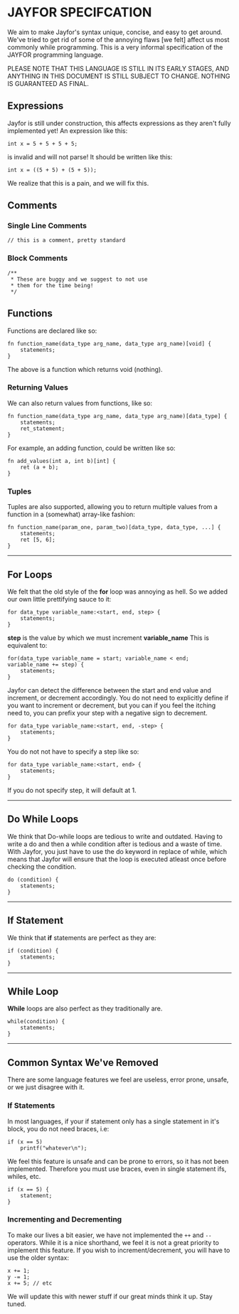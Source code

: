 # JAYFOR SPECIFCATION
We aim to make Jayfor's syntax unique, concise, and easy to get around. We've tried to get rid of some of the annoying flaws [we felt] affect us most commonly while programming. This is a very informal specification of the JAYFOR programming language.

PLEASE NOTE THAT THIS LANGUAGE IS STILL IN ITS EARLY STAGES, AND ANYTHING IN THIS DOCUMENT IS STILL SUBJECT TO CHANGE. NOTHING IS GUARANTEED AS FINAL.

## Expressions
Jayfor is still under construction, this affects expressions as they aren't fully implemented yet! An expression like this:

	int x = 5 + 5 + 5 + 5;

is invalid and will not parse! It should be written like this:

	int x = ((5 + 5) + (5 + 5));

We realize that this is a pain, and we will fix this.

## Comments
### Single Line Comments

	// this is a comment, pretty standard

### Block Comments

	/**
	 * These are buggy and we suggest to not use
	 * them for the time being!
	 */

## Functions

Functions are declared like so:

	fn function_name(data_type arg_name, data_type arg_name)[void] { 
		statements;
	}

The above is a function which returns void (nothing).

### Returning Values
We can also return values from functions, like so:

	fn function_name(data_type arg_name, data_type arg_name)[data_type] { 
		statements;
		ret_statement;
	}

For example, an adding function, could be written like so:

	fn add_values(int a, int b)[int] {
		ret (a + b);
	}

### Tuples
Tuples are also supported, allowing you to return multiple values from a function in a (somewhat) array-like fashion:

	fn function_name(param_one, param_two)[data_type, data_type, ...] { 
		statements;
		ret [5, 6];
	}

---------------------------------
## For Loops


We felt that the old style of the **for** loop was annoying as hell. So we added our own little prettifying sauce to it:

	for data_type variable_name:<start, end, step> {
		statements;
	}

**step** is the value by which we must increment **variable_name**
This is equivalent to:
		
	for(data_type variable_name = start; variable_name < end; variable_name += step) { 
		statements;
	}

Jayfor can detect the difference between the start and end value and increment, or decrement accordingly. You do not need to explicitly define
if you want to increment or decrement, but you can if you feel the itching need to, you can prefix your step with a negative sign to decrement.

	for data_type variable_name:<start, end, -step> {
		statements;
	}

You do not not have to specify a step like so:

	for data_type variable_name:<start, end> {
		statements;
	}

If you do not specify step, it will default at 1.

----------------------------------------------
## Do While Loops
We think that Do-while loops are tedious to write and outdated. Having to write a do and then a while condition after is tedious and a waste of time. With Jayfor, you just have to use the do keyword in replace of while, which
means that Jayfor will ensure that the loop is executed atleast once before checking the condition.

	do (condition) { 
		statements;
	}

----------------------------------------------
## If Statement

We think that **if** statements are perfect as they are:

	if (condition) {
		statements;
	}

----------------------------------------------
## While Loop

**While** loops are also perfect as they traditionally are.

	while(condition) {
		statements;
	}

----------------------------------------------
## Common Syntax We've Removed
There are some language features we feel are useless, error prone, unsafe, or we just disagree with it.

### If Statements
In most languages, if your if statement only has a single statement in it's block, you do not need braces, i.e:

	if (x == 5)
		printf("whatever\n");

We feel this feature is unsafe and can be prone to errors, so it has not been implemented. Therefore you must use braces, even in single statement ifs, whiles, etc.

	if (x == 5) {
		statement;
	}

### Incrementing and Decrementing
To make our lives a bit easier, we have not implemented the `++` and `--` operators. While it is a nice shorthand, we feel it is not a great priority to implement this feature. If you wish to increment/decrement, you will have to use the older syntax:

	x += 1;
	y -= 1;
	x += 5; // etc

We will update this with newer stuff if our great minds think it up. Stay tuned.
